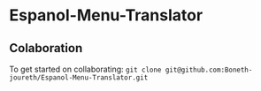 # Espanol-Menu-Translator


## Colaboration
To get started on collaborating:
`git clone git@github.com:Boneth-joureth/Espanol-Menu-Translator.git`
